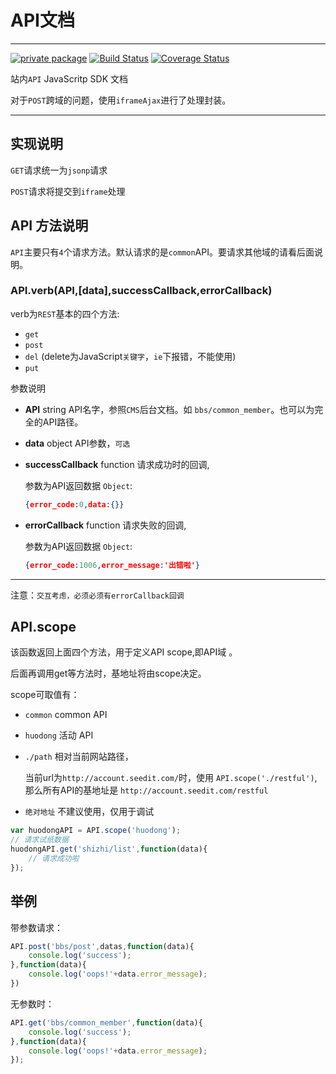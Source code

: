 # API文档

---
[![private package](http://moekit.com/privateBadge/bozhong)](http://moekit.com/package/seedit-config)
[![Build Status](https://travis-ci.org/MoeKit/seedit-api.svg)](https://travis-ci.org/MoeKit/seedit-api)
[![Coverage Status](http://img.shields.io/coveralls/MoeKit/seedit-api/0.0.5.svg)](https://coveralls.io/r/MoeKit/seedit-api)



站内`API` JavaScritp SDK 文档

对于`POST`跨域的问题，使用`iframeAjax`进行了处理封装。

---

## 实现说明

`GET`请求统一为`jsonp`请求

`POST`请求将提交到`iframe`处理

## API 方法说明

`API`主要只有`4`个请求方法。默认请求的是`common`API。要请求其他域的请看后面说明。


### API.verb(API,[data],successCallback,errorCallback)


verb为`REST`基本的四个方法:

+ `get`
+ `post`
+ `del` (delete为JavaScript`关键字`，`ie`下报错，不能使用)
+ `put`


参数说明

+ **API** string API名字，参照`CMS`后台文档。如 `bbs/common_member`。也可以为完全的API路径。
+ **data** object API参数，`可选`
+ **successCallback** function 请求成功时的回调,

    参数为API返回数据 `Object`:

    ```json
    {error_code:0,data:{}}
    ```

+ **errorCallback** function 请求失败的回调,

    参数为API返回数据 `Object`:

    ```json
    {error_code:1006,error_message:'出错啦'}
    ```

----

注意：`交互考虑，必须必须有errorCallback回调`

## API.scope

该函数返回上面四个方法，用于定义API scope,即API域 。

后面再调用get等方法时，基地址将由scope决定。

scope可取值有：

+ `common`  common API

+ `huodong`  活动 API

+ `./path`  相对当前网站路径，

    当前url为`http://account.seedit.com/`时，使用 `API.scope('./restful')`,那么所有API的基地址是 `http://account.seedit.com/restful`

+ `绝对地址`  不建议使用，仅用于调试
```javascript
var huodongAPI = API.scope('huodong');
// 请求试纸数据
huodongAPI.get('shizhi/list',function(data){
    // 请求成功啦
});
```


## 举例

带参数请求：
```javascript
API.post('bbs/post',datas,function(data){
    console.log('success');
},function(data){
    console.log('oops!'+data.error_message);
})
```

无参数时：
```javascript
API.get('bbs/common_member',function(data){
    console.log('success');
},function(data){
    console.log('oops!'+data.error_message);
});
```

